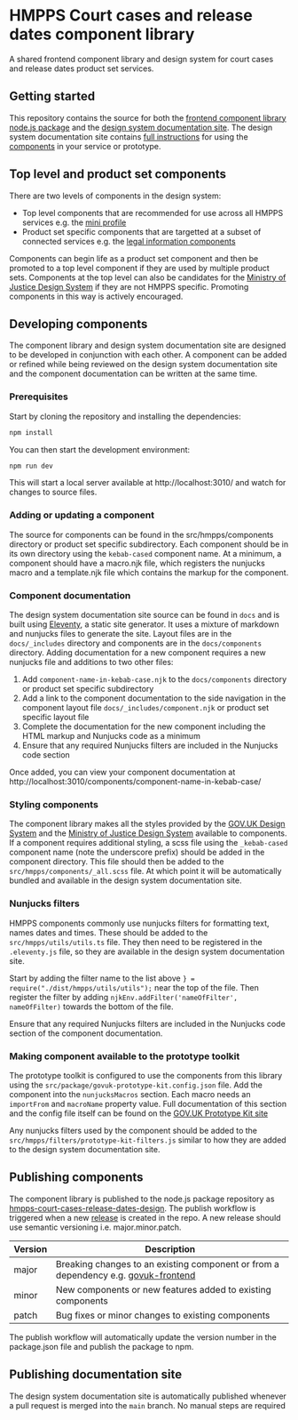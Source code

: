 # HMPPS Court cases and release dates component library

A shared frontend component library and design system for court cases and release dates product set services.

## Getting started

This repository contains the source for both the [frontend component library node.js package]((https://www.npmjs.com/package/hmpps-court-cases-release-dates-design)) and the [design system documentation site](https://design-system.hmpps.service.justice.gov.uk/).
The design system documentation site contains [full instructions](https://design-system.hmpps.service.justice.gov.uk/get-started/) for using the [components](https://design-system.hmpps.service.justice.gov.uk/components/) in your service or prototype.

## Top level and product set components

There are two levels of components in the design system:

- Top level components that are recommended for use across all HMPPS services e.g. the [mini profile](https://design-system.hmpps.service.justice.gov.uk/components/mini-profile/)
- Product set specific components that are targetted at a subset of connected services e.g. the [legal information components](https://design-system.hmpps.service.justice.gov.uk/components/court-cases-release-dates/)

Components can begin life as a product set component and then be promoted to a top level component if they are used by multiple product sets.
Components at the top level can also be candidates for the [Ministry of Justice Design System](https://design-patterns.service.justice.gov.uk/) if they are not HMPPS specific.
Promoting components in this way is actively encouraged. 

## Developing components

The component library and design system documentation site are designed to be developed in conjunction with each other.
A component can be added or refined while being reviewed on the design system documentation site and the component documentation can be written at the same time.

### Prerequisites

Start by cloning the repository and installing the dependencies:

```bash
npm install
```

You can then start the development environment:

```bash
npm run dev
```

This will start a local server available at http://localhost:3010/ and watch for changes to source files.

### Adding or updating a component

The source for components can be found in the src/hmpps/components directory or product set specific subdirectory. Each component should be in its own directory using the `kebab-cased` component name.
At a minimum, a component should have a macro.njk file, which registers the nunjucks macro and a template.njk file which contains the markup for the component.

### Component documentation

The design system documentation site source can be found in `docs` and is built using [Eleventy](https://www.11ty.dev/), a static site generator.
It uses a mixture of markdown and nunjucks files to generate the site. Layout files are in the `docs/_includes` directory and components are in the `docs/components` directory.
Adding documentation for a new component requires a new nunjucks file and additions to two other files:

1. Add `component-name-in-kebab-case.njk` to the `docs/components` directory or product set specific subdirectory
2. Add a link to the component documentation to the side navigation in the component layout file `docs/_includes/component.njk` or product set specific layout file
3. Complete the documentation for the new component including the HTML markup and Nunjucks code as a minimum
4. Ensure that any required Nunjucks filters are included in the Nunjucks code section

Once added, you can view your component documentation at http://localhost:3010/components/component-name-in-kebab-case/

### Styling components

The component library makes all the styles provided by the [GOV.UK Design System](https://design-system.service.gov.uk/) and the [Ministry of Justice Design System](https://design-patterns.service.justice.gov.uk/) available to components.
If a component requires additional styling, a scss file using the `_kebab-cased` component name (note the underscore prefix) should be added in the component directory.
This file should then be added to the `src/hmpps/components/_all.scss` file. At which point it will be automatically bundled and available in the design system documentation site.

### Nunjucks filters

HMPPS components commonly use nunjucks filters for formatting text, names dates and times. These should be added to the `src/hmpps/utils/utils.ts` file.
They then need to be registered in the `.eleventy.js` file, so they are available in the design system documentation site.

Start by adding the filter name to the list above `} = require("./dist/hmpps/utils/utils");` near the top of the file. Then register the filter by adding `njkEnv.addFilter('nameOfFilter', nameOfFilter)` towards the bottom of the file.

Ensure that any required Nunjucks filters are included in the Nunjucks code section of the component documentation.

### Making component available to the prototype toolkit

The prototype toolkit is configured to use the components from this library using the `src/package/govuk-prototype-kit.config.json` file.
Add the component into the `nunjucksMacros` section. Each macro needs an `importFrom` and `macroName` property value.
Full documentation of this section and the config file itself can be found on the [GOV.UK Prototype Kit site](https://prototype-kit.service.gov.uk/docs/configure-plugin#nunjucksmacros)

Any nunjucks filters used by the component should be added to the `src/hmpps/filters/prototype-kit-filters.js` similar to how they are added to the design system documentation site.

## Publishing components

The component library is published to the node.js package repository as [hmpps-court-cases-release-dates-design](https://www.npmjs.com/package/hmpps-court-cases-release-dates-design).
The publish workflow is triggered when a new [release](https://github.com/ministryofjustice/hmpps-court-cases-release-dates-design/releases) is created in the repo. A new release should use semantic versioning i.e. major.minor.patch.

| Version | Description                                                                                                                      |
|---------|----------------------------------------------------------------------------------------------------------------------------------|
| major   | Breaking changes to an existing component or from a dependency e.g. [govuk-frontend](https://github.com/alphagov/govuk-frontend) |
| minor   | New components or new features added to existing components                                                                      |
| patch   | Bug fixes or minor changes to existing components                                                                                |

The publish workflow will automatically update the version number in the package.json file and publish the package to npm.

## Publishing documentation site

The design system documentation site is automatically published whenever a pull request is merged into the `main` branch. No manual steps are required

